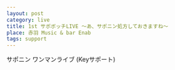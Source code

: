 ```yaml
---
layout: post
category: live
title: 1st サポボッチLIVE ～あ、サポニン処方しておきますね～
place: 赤羽 Music & bar Enab
tags: support
---
```


サポニン ワンマンライブ (Keyサポート)
